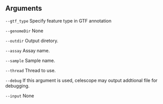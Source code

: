 

## Arguments
`--gtf_type` Specify feature type in GTF annotation

`--genomeDir` None

`--outdir` Output diretory.

`--assay` Assay name.

`--sample` Sample name.

`--thread` Thread to use.

`--debug` If this argument is used, celescope may output addtional file for debugging.

`--input` None

